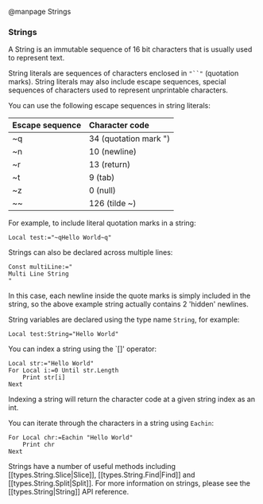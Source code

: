 
@manpage Strings

### Strings

A String is an immutable sequence of 16 bit characters that is usually used to represent text.

String literals are sequences of characters enclosed in `"``"` (quotation marks). String literals may also include escape sequences, special sequences of characters used to represent unprintable characters.

You can use the following escape sequences in string literals:

| Escape sequence	| Character code
|:------------------|:--------------
|~q					| 34 (quotation mark ")
|~n					| 10 (newline)
|~r					| 13 (return)
|~t					| 9 (tab)
|~z					| 0 (null)
|~~	 				| 126 (tilde ~)

For example, to include literal quotation marks in a string:

```
Local test:="~qHello World~q" 
```

Strings can also be declared across multiple lines:

```
Const multiLine:="
Multi Line String
"
```

In this case, each newline inside the quote marks is simply included in the string, so the above example string actually contains 2 'hidden' newlines.

String variables are declared using the type name `String`, for example:

```
Local test:String="Hello World"
```

You can index a string using the `[]' operator:

```
Local str:="Hello World"
For Local i:=0 Until str.Length
	Print str[i]
Next
```

Indexing a string will return the character code at a given string index as an int.

You can iterate through the characters in a string using `Eachin`:

```
For Local chr:=Eachin "Hello World"
	Print chr
Next
```

Strings have a number of useful methods including [[types.String.Slice|Slice]], [[types.String.Find|Find]] and [[types.String.Split|Split]]. For more information on strings, please see the [[types.String|String]] API reference.
